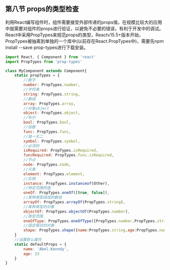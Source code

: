 ## 第八节 props的类型检查
利用React编写组件时，组件需要接受外部传递的props值，在规模比较大的应用中就需要对组件的props进行验证，以避免不必要的错误，有利于开发中的调试。React中采用PropTypes来规范props的类型，Reactv15.5+版本开始，PropTypes被抽离到单独的一个库中(以前存在React.PropTypes中)，需要先npm install --save prop-types进行下载安装。   

```js
import React, { Component } from 'react'
import PropTypes from 'prop-types'

class MyComponent extends Component{
    static propTypes = {
        //数字
        number: PropTypes.number,
        //字符串
        string: PropTypes.string,
        //数组
        array: PropTypes.array,
        //对象object
        object: PropTypes.object,
        //布尔
        bool: PropTypes.bool,
        //函数
        func: PropTypes.func,
        //独一无二
        symbol: PropTypes.symbol,
        //必须的
        isRequired: PropTypes.isRequired,
        funcRequired: PropTypes.func.isRequired,
        //节点
        node: PropTypes.node,
        //元素
        element: PropTypes.element,
        //实例
        instance: PropTypes.instanceof(Other),
        //特定范围的值
        oneOf: PropTypes.oneOf([true, false]),
        //某种类型组成的数组
        arrayOf: PropTypes.arrayOf(PropTypes.string),
        //某种类型的对象
        objectOf: PropTypes.objectOf(PropTypes.number),
        //类型范围
        oneOfType: PropTypes.oneOfType([PropTypes.number,PropTypes.string]),
        //固定格式的对象
        shape: PropTypes.shape({name:PropTypes.string,age:PropTypes.number})
    }
    //设置默认属性
    static defaultProps = {
        name: 'Abel.Kenndy',
        age: 23
    }
}
```
